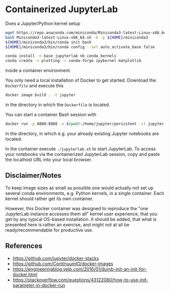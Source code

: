 # Containerized JupyterLab

Does a Jupyter/Python kernel setup

```bash
wget https://repo.anaconda.com/miniconda/Miniconda3-latest-Linux-x86_64.sh
bash Miniconda3-latest-Linux-x86_64.sh -b -p ${HOME}/miniconda3
${HOME}/miniconda3/bin/conda init bash
${HOME}/miniconda3/bin/conda config --set auto_activate_base false
```

```bash
conda install -n base jupyterlab nb_conda_kernels
conda create -n plotting -c conda-forge ipykernel matplotlib
```

inside a container environment.

You only need a local installation of Docker to get started. Download the `Dockerfile` and execute this

```bash
docker image build . -t jupyter
```

in the directory in which the `Dockerfile` is located.

You can start a container Bash session with

```bash
docker run -p 8888:8888 -v $(pwd):/home/jupyter/persistent -it jupyter /bin/bash
```

in the directory, in which e.g. your already existing Jupyter notebooks are located.

In the container execute `./jupyterlab.sh` to start JupyterLab. To access your notebooks via the containerized JupyterLab session, copy and paste the localhost URL into your local browser.

## Disclaimer/Notes

To keep image sizes as small as possible one would actually not set up several conda environments, e.g. Python kernels, in a single container. Each kernel should rather get its own container.

However, this Docker container was designed to reproduce the "one JupyterLab instance accesses them all" kernel user experience, that you get by any typical OS-based installation. It should be added, that what is presented here is rather an exercise, and might not at all be ready/recommendable for productive use.

## References

* https://github.com/jupyter/docker-stacks
* https://github.com/ContinuumIO/docker-images
* https://engineeringblog.yelp.com/2016/01/dumb-init-an-init-for-docker.html
* https://stackoverflow.com/questions/43122080/how-to-use-init-parameter-in-docker-run
